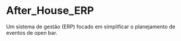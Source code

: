 # After_House_ERP
Um sistema de gestão (ERP) focado em simplificar o planejamento de eventos de open bar. 

